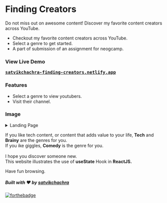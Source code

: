 # Finding Creators
Do not miss out on awesome content! Discover my favorite content creators across YouTube.
<br />
* Checkout my favorite content creators across YouTube.
* Select a genre to get started.
* A part of submission of an assignment for neogcamp.

### View Live Demo
<pre><a href="https://satvikchachra-finding-creators.netlify.app/"><b>satvikchachra-finding-creators.netlify.app</b></a></pre>

### Features
* Select a genre to view youtubers.
* Visit their channel.

### Image
<details>
  <summary>Landing Page</summary>
    <img src="./src/assets/webpage.PNG" height="500px">
</details>

If you like tech content, or content that adds value to your life, <b>Tech</b> and <b>Brainy</b> are the genres for you.
<br />
If you ike giggles, <b>Comedy</b> is the genre for you.
<br />
<br />
I hope you discover someone new.
<br />
This website illustrates the use of <b>useState</b> Hook in <b>ReactJS.</b>
<br />

Have fun browsing.

##### Built with ♥ by <a href="https://github.com/satvikchachra">satvikchachra</a>

[![forthebadge](https://forthebadge.com/images/badges/built-with-love.svg)](https://github.com/satvikchachra)
